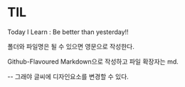 # TIL
Today I Learn :  Be better than yesterday!!

폴더와 파일명은 될 수 있으면 영문으로 작성한다.

Github-Flavoured Markdown으로 작성하고 파일 확장자는 md.

-- 그래야 글씨에 디자인요소를 변경할 수 있다.
